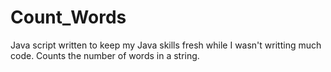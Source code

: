 # Count_Words
Java script written to keep my Java skills fresh while I wasn't writting much code. Counts the number of words in a string. 

